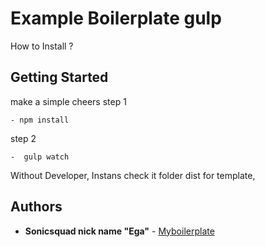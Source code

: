 # Example Boilerplate gulp

How to Install ?

## Getting Started
make a simple cheers 
step 1 
```
- npm install

```
step 2 
```
-  gulp watch 

```

Without Developer, 
Instans check it folder dist for template,
 
 ## Authors
 * **Sonicsquad   nick name "Ega"** -  [Myboilerplate](https://github.com/egaSonicsquad/exampleload)